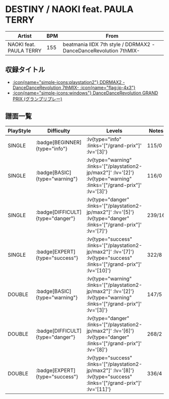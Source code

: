 # DESTINY / NAOKI feat. PAULA TERRY

|Artist|BPM|From|
|------|---|----|
|NAOKI feat. PAULA TERRY|155|beatmania IIDX 7th style / DDRMAX2 -DanceDanceRevolution 7thMIX-|

## 収録タイトル

- [ :icon{name="simple-icons:playstation2"} DDRMAX2 -DanceDanceRevolution 7thMIX- :icon{name="flag:jp-4x3"} ](/playstation2-jp/max2)
- [ :icon{name="simple-icons:windows"} DanceDanceRevolution GRAND PRIX (グランプリプレー)](/grand-prix)

## 譜面一覧

|PlayStyle|Difficulty|Levels|Notes|Movie|
|---------|----------|------|-----|-----|
|SINGLE| :badge[BEGINNER]{type="info"} | :lv{type="info" :links='["/grand-prix"]' :lv='[3]'} |115/0||
|SINGLE| :badge[BASIC]{type="warning"} | :lv{type="warning" :links='["/playstation2-jp/max2"]' :lv='[2]'}  :lv{type="warning" :links='["/grand-prix"]' :lv='[3]'} |116/0||
|SINGLE| :badge[DIFFICULT]{type="danger"} | :lv{type="danger" :links='["/playstation2-jp/max2"]' :lv='[5]'}  :lv{type="danger" :links='["/grand-prix"]' :lv='[7]'} |239/16||
|SINGLE| :badge[EXPERT]{type="success"} | :lv{type="success" :links='["/playstation2-jp/max2"]' :lv='[7]'}  :lv{type="success" :links='["/grand-prix"]' :lv='[10]'} |322/8||
|DOUBLE| :badge[BASIC]{type="warning"} | :lv{type="warning" :links='["/playstation2-jp/max2"]' :lv='[2]'}  :lv{type="warning" :links='["/grand-prix"]' :lv='[3]'} |147/5||
|DOUBLE| :badge[DIFFICULT]{type="danger"} | :lv{type="danger" :links='["/playstation2-jp/max2"]' :lv='[6]'}  :lv{type="danger" :links='["/grand-prix"]' :lv='[8]'} |268/2||
|DOUBLE| :badge[EXPERT]{type="success"} | :lv{type="success" :links='["/playstation2-jp/max2"]' :lv='[8]'}  :lv{type="success" :links='["/grand-prix"]' :lv='[11]'} |336/4||

